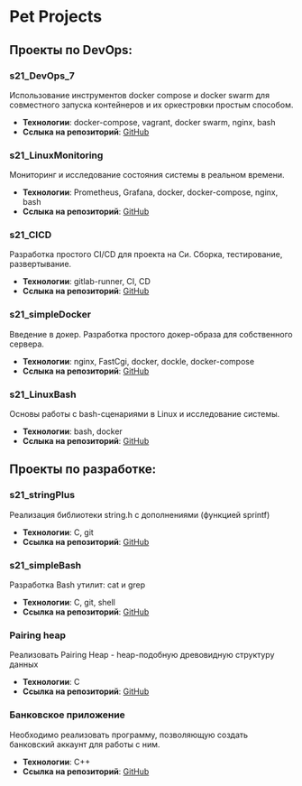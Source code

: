 # Pet Projects

## Проекты по DevOps:

### s21_DevOps_7

Использование инструментов docker compose и docker swarm для совместного запуска контейнеров и их оркестровки простым способом.
- **Технологии**: docker-compose, vagrant, docker swarm, nginx, bash
- **Сслыка на репозиторий**: [GitHub](https://github.com/aboba704/PetProjects/tree/main/s21_DevOps_7)

### s21_LinuxMonitoring

Мониторинг и исследование состояния системы в реальном времени.
- **Технологии**: Prometheus, Grafana, docker, docker-compose, nginx, bash
- **Сслыка на репозиторий**: [GitHub](https://github.com/aboba704/PetProjects/tree/main/s21_LinuxMonitoring)

### s21_CICD

Разработка простого CI/CD для проекта на Си. Сборка, тестирование, развертывание.
- **Технологии**: gitlab-runner, CI, CD
- **Сслыка на репозиторий**: [GitHub](https://github.com/aboba704/PetProjects/tree/main/s21_simpleDocker)

### s21_simpleDocker

Введение в докер. Разработка простого докер-образа для собственного сервера.
- **Технологии**: nginx, FastCgi, docker, dockle, docker-compose
- **Сслыка на репозиторий**: [GitHub](https://github.com/aboba704/PetProjects/tree/main/s21_simpleDocker)

### s21_LinuxBash

Основы работы с bash-сценариями в Linux и исследование системы.
- **Технологии**: bash, docker
- **Сслыка на репозиторий**: [GitHub](https://github.com/aboba704/PetProjects/tree/main/s21_LinuxBash)

## Проекты по разработке:

### s21_stringPlus

Реализация библиотеки string.h с дополнениями (функцией sprintf)

- **Технологии**: C, git
- **Ссылка на репозиторий**: [GitHub](https://github.com/aboba704/PetProjects/tree/main/s21_stringPlus)

### s21_simpleBash

Разработка Bash утилит: cat и grep

- **Технологии**: C, git, shell
- **Ссылка на репозиторий**: [GitHub](https://github.com/aboba704/PetProjects/tree/main/s21_simpleBash)

### Pairing heap

Реализовать Pairing Heap - heap-подобную древовидную структуру данных

- **Технологии**: C
- **Ссылка на репозиторий**: [GitHub](https://github.com/aboba704/PetProjects/tree/main/PairingHeap)

### Банковское приложение

Необходимо реализовать программу, позволяющую создать банковский аккаунт
для работы с ним.

- **Технологии**: C++
- **Ссылка на репозиторий**: [GitHub](https://github.com/aboba704/Examples/tree/main/BankOOP)
